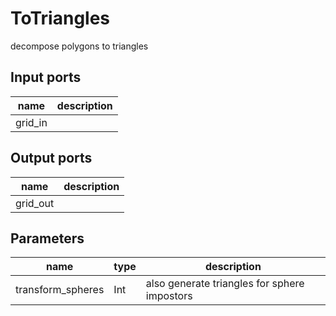 ToTriangles
===========
decompose polygons to triangles

Input ports
-----------
|name|description|
|-|-|
|grid_in||

Output ports
------------
|name|description|
|-|-|
|grid_out||

Parameters
----------
|name|type|description|
|-|-|-|
|transform_spheres|Int|also generate triangles for sphere impostors|
